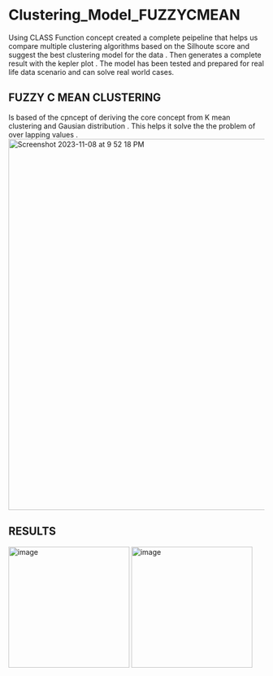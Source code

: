 # Clustering_Model_FUZZYCMEAN

Using CLASS Function concept created a complete peipeline that helps us compare multiple clustering algorithms based on the Silhoute score and suggest the best clustering model for the data .
Then generates a complete result with the kepler plot . The model has been tested and prepared for real life data scenario and can solve real world cases.

## FUZZY C MEAN CLUSTERING 
Is based of the cpncept of deriving the core concept from K mean clustering and Gausian distribution . This helps it solve the the problem of over lapping values .
<img width="730" alt="Screenshot 2023-11-08 at 9 52 18 PM" src="https://github.com/Harsh055Raj/Clustering_Model_FUZZYCMEAN/assets/95955195/c01b7dd3-941a-41e1-96f9-2a55e785c2a1">


## RESULTS

<img width="238" alt="image" src="https://github.com/Harsh055Raj/Clustering_Model_FUZZYCMEAN/assets/95955195/397dcd03-966c-46ec-b583-fdd5da33d267">



<img width="238" alt="image" src="https://github.com/Harsh055Raj/Clustering_Model_FUZZYCMEAN/assets/95955195/cbf00b53-c539-4e68-aad3-65b2dd0abe3a">

